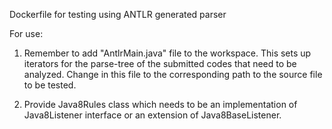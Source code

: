 Dockerfile for testing using ANTLR generated parser

For use:
1. Remember to add "AntlrMain.java" file to the workspace. This sets up iterators for the parse-tree of the submitted codes that need to be analyzed. Change <SubjectFileToTest> in this file to the corresponding path to the source file to be tested.

2. Provide Java8Rules class which needs to be an implementation of Java8Listener interface or an extension of Java8BaseListener.
